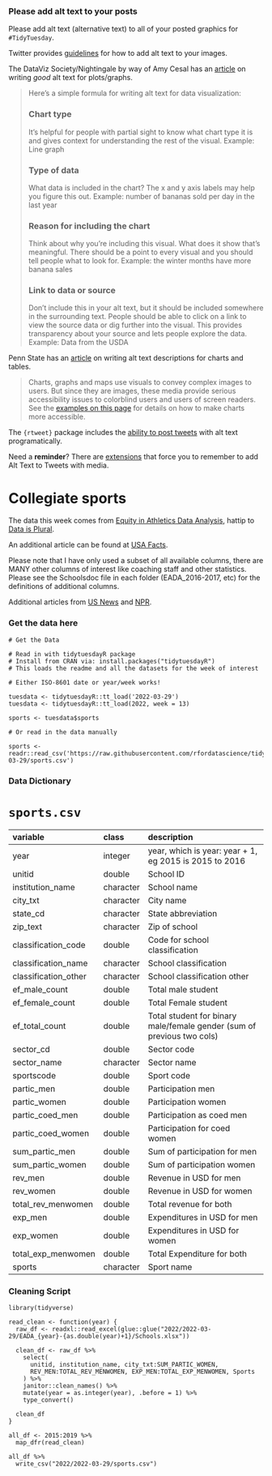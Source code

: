 ### Please add alt text to your posts

Please add alt text (alternative text) to all of your posted graphics for `#TidyTuesday`. 

Twitter provides [guidelines](https://help.twitter.com/en/using-twitter/picture-descriptions) for how to add alt text to your images.

The DataViz Society/Nightingale by way of Amy Cesal has an [article](https://medium.com/nightingale/writing-alt-text-for-data-visualization-2a218ef43f81) on writing _good_ alt text for plots/graphs.

> Here’s a simple formula for writing alt text for data visualization:
> ### Chart type
> It’s helpful for people with partial sight to know what chart type it is and gives context for understanding the rest of the visual.
> Example: Line graph
> ### Type of data
> What data is included in the chart? The x and y axis labels may help you figure this out.
> Example: number of bananas sold per day in the last year
> ### Reason for including the chart
> Think about why you’re including this visual. What does it show that’s meaningful. There should be a point to every visual and you should tell people what to look for.
> Example: the winter months have more banana sales
> ### Link to data or source
> Don’t include this in your alt text, but it should be included somewhere in the surrounding text. People should be able to click on a link to view the source data or dig further into the visual. This provides transparency about your source and lets people explore the data.
> Example: Data from the USDA

Penn State has an [article](https://accessibility.psu.edu/images/charts/) on writing alt text descriptions for charts and tables.

> Charts, graphs and maps use visuals to convey complex images to users. But since they are images, these media provide serious accessibility issues to colorblind users and users of screen readers. See the [examples on this page](https://accessibility.psu.edu/images/charts/) for details on how to make charts more accessible.

The `{rtweet}` package includes the [ability to post tweets](https://docs.ropensci.org/rtweet/reference/post_tweet.html) with alt text programatically.

Need a **reminder**? There are [extensions](https://chrome.google.com/webstore/detail/twitter-required-alt-text/fpjlpckbikddocimpfcgaldjghimjiik/related) that force you to remember to add Alt Text to Tweets with media.

# Collegiate sports

The data this week comes from [Equity in Athletics Data Analysis](https://ope.ed.gov/athletics/#/datafile/list), hattip to [Data is Plural](https://www.data-is-plural.com/archive/2020-10-21-edition/).

An additional article can be found at [USA Facts](https://usafacts.org/articles/coronavirus-college-football-profit-sec-acc-pac-12-big-ten-millions-fall-2020/).

Please note that I have only used a subset of all available columns, there are MANY other columns of interest like coaching staff and other statistics. Please see the Schoolsdoc file in each folder (EADA_2016-2017, etc) for the definitions of additional columns.

Additional articles from [US News](https://www.usnews.com/news/sports/articles/2021-10-26/second-ncaa-gender-equity-report-shows-spending-disparities#:~:text=The%20NCAA%20spent%20%244%2C285%20per,championships%20than%20for%20the%20women's.) and [NPR](https://www.npr.org/2021/10/27/1049530975/ncaa-spends-more-on-mens-sports-report-reveals).

### Get the data here

```{r}
# Get the Data

# Read in with tidytuesdayR package 
# Install from CRAN via: install.packages("tidytuesdayR")
# This loads the readme and all the datasets for the week of interest

# Either ISO-8601 date or year/week works!

tuesdata <- tidytuesdayR::tt_load('2022-03-29')
tuesdata <- tidytuesdayR::tt_load(2022, week = 13)

sports <- tuesdata$sports

# Or read in the data manually

sports <- readr::read_csv('https://raw.githubusercontent.com/rfordatascience/tidytuesday/master/data/2022/2022-03-29/sports.csv')

```
### Data Dictionary

# `sports.csv`

|variable             |class     |description |
|:--------------------|:---------|:-----------|
|year                 |integer   | year, which is year: year + 1, eg 2015 is 2015 to 2016 |
|unitid               |double    | School ID |
|institution_name     |character | School name |
|city_txt             |character | City name |
|state_cd             |character | State abbreviation |
|zip_text             |character | Zip of school |
|classification_code  |double    | Code for school classification |
|classification_name  |character | School classification |
|classification_other |character | School classification other |
|ef_male_count        |double    | Total male student  |
|ef_female_count      |double    | Total Female student  |
|ef_total_count       |double    | Total student  for binary male/female gender (sum of previous two cols) |
|sector_cd            |double    | Sector code |
|sector_name          |character | Sector name |
|sportscode           |double    | Sport code |
|partic_men           |double    | Participation men  |
|partic_women         |double    | Participation women |
|partic_coed_men      |double    | Participation as coed men |
|partic_coed_women    |double    | Participation for coed women|
|sum_partic_men       |double    | Sum of participation for men |
|sum_partic_women     |double    | Sum of participation women |
|rev_men              |double    | Revenue in USD for men |
|rev_women            |double    | Revenue in USD for women |
|total_rev_menwomen   |double    | Total revenue for both|
|exp_men              |double    | Expenditures in USD for men |
|exp_women            |double    | Expenditures in USD for women |
|total_exp_menwomen   |double    | Total Expenditure for both |
|sports               |character | Sport name |


### Cleaning Script

```
library(tidyverse)

read_clean <- function(year) {
  raw_df <- readxl::read_excel(glue::glue("2022/2022-03-29/EADA_{year}-{as.double(year)+1}/Schools.xlsx"))

  clean_df <- raw_df %>%
    select(
      unitid, institution_name, city_txt:SUM_PARTIC_WOMEN,
      REV_MEN:TOTAL_REV_MENWOMEN, EXP_MEN:TOTAL_EXP_MENWOMEN, Sports
    ) %>%
    janitor::clean_names() %>%
    mutate(year = as.integer(year), .before = 1) %>%
    type_convert()

  clean_df
}

all_df <- 2015:2019 %>%
  map_dfr(read_clean)

all_df %>% 
  write_csv("2022/2022-03-29/sports.csv")
```

